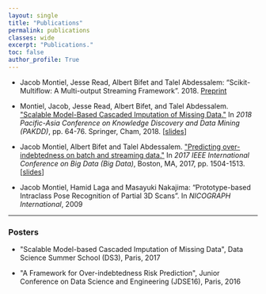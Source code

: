 ```yaml
---
layout: single
title: "Publications"
permalink: publications
classes: wide
excerpt: "Publications."
toc: false
author_profile: True
---
```


* Jacob Montiel, Jesse Read, Albert Bifet and Talel Abdessalem: “Scikit-Multiflow: A Multi-output Streaming Framework”. 2018. [Preprint](https://arxiv.org/abs/1807.04662)

* Montiel, Jacob, Jesse Read, Albert Bifet, and Talel Abdessalem. ["Scalable Model-Based Cascaded Imputation of Missing Data."](https://link.springer.com/chapter/10.1007/978-3-319-93040-4_6) In *2018 Pacific-Asia Conference on Knowledge Discovery and Data Mining (PAKDD)*, pp. 64-76. Springer, Cham, 2018. [[slides](https://docs.google.com/presentation/d/e/2PACX-1vRCuCXUydGonYbpDJzxm7zk22Ds8zzL6HDbuOEUaCGACiQLE60SZEFauZ3jrctbuR0zOM3jept-3FWG/pub?start=false&loop=true&delayms=3000)]

* Jacob Montiel, Albert Bifet and Talel Abdessalem. ["Predicting over-indebtedness on batch and streaming data."](http://ieeexplore.ieee.org/stamp/stamp.jsp?tp=&arnumber=8258084&isnumber=8257893) In *2017 IEEE International Conference on Big Data (Big Data)*, Boston, MA, 2017, pp. 1504-1513. [[slides](https://docs.google.com/presentation/d/e/2PACX-1vSEDQEWPVM0dMoYP0Q9tAnd_R19AQkG3Isf19egg-MtD8A3LHjpTbFoCE1DZf7ZVioi-kBiurGkrB--/pub?start=false&loop=true&delayms=3000)]

* Jacob Montiel, Hamid Laga and Masayuki Nakajima: “Prototype-based Intraclass Pose Recognition of Partial 3D Scans”. In *NICOGRAPH International*, 2009

___

### Posters

* "Scalable Model-based Cascaded Imputation of Missing Data", Data Science Summer School (DS3), Paris, 2017

* "A Framework for Over-indebtedness Risk Prediction", Junior Conference on Data Science and Engineering (JDSE16), Paris, 2016